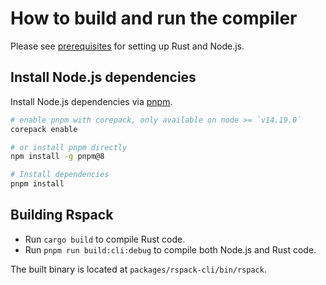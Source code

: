 # How to build and run the compiler

Please see [prerequisites](./prerequisites.md) for setting up Rust and Node.js.

## Install Node.js dependencies

Install Node.js dependencies via [pnpm](https://pnpm.io/).

```bash
# enable pnpm with corepack, only available on node >= `v14.19.0`
corepack enable

# or install pnpm directly
npm install -g pnpm@8

# Install dependencies
pnpm install
```

## Building Rspack

- Run `cargo build` to compile Rust code.
- Run `pnpm run build:cli:debug` to compile both Node.js and Rust code.

The built binary is located at `packages/rspack-cli/bin/rspack`.
